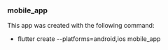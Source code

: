 ### mobile_app

This app was created with the following command:

- flutter create --platforms=android,ios mobile_app
